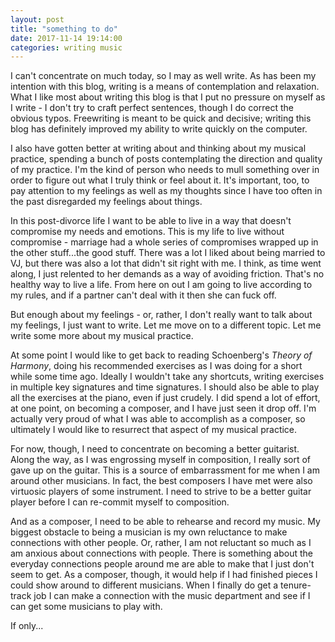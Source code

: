 ```yaml
---
layout: post
title: "something to do"
date: 2017-11-14 19:14:00
categories: writing music
---
```

I can't concentrate on much today, so I may as well write. As has been my intention with this blog, writing is a means of contemplation and relaxation. What I like most about writing this blog is that I put no pressure on myself as I write - I don't try to craft perfect sentences, though I do correct the obvious typos. Freewriting is meant to be quick and decisive; writing this blog has definitely improved my ability to write quickly on the computer.

I also have gotten better at writing about and thinking about my musical practice, spending a bunch of posts contemplating the direction and quality of my practice. I'm the kind of person who needs to mull something over in order to figure out what I truly think or feel about it. It's important, too, to pay attention to my feelings as well as my thoughts since I have too often in the past disregarded my feelings about things.

In this post-divorce life I want to be able to live in a way that doesn't compromise my needs and emotions. This is my life to live without compromise - marriage had a whole series of compromises wrapped up in the other stuff...the good stuff. There was a lot I liked about being married to VJ, but there was also a lot that didn't sit right with me. I think, as time went along, I just relented to her demands as a way of avoiding friction. That's no healthy way to live a life. From here on out I am going to live according to my rules, and if a partner can't deal with it then she can fuck off.

But enough about my feelings - or, rather, I don't really want to talk about my feelings, I just want to write. Let me move on to a different topic. Let me write some more about my musical practice.

At some point I would like to get back to reading Schoenberg's *Theory of Harmony*, doing his recommended exercises as I was doing for a short while some time ago. Ideally I wouldn't take any shortcuts, writing exercises in multiple key signatures and time signatures. I should also be able to play all the exercises at the piano, even if just crudely. I did spend a lot of effort, at one point, on becoming a composer, and I have just seen it drop off. I'm actually very proud of what I was able to accomplish as a composer, so ultimately I would like to resurrect that aspect of my musical practice.

For now, though, I need to concentrate on becoming a better guitarist. Along the way, as I was engrossing myself in composition, I really sort of gave up on the guitar. This is a source of embarrassment for me when I am around other musicians. In fact, the best composers I have met were also virtuosic players of some instrument. I need to strive to be a better guitar player before I can re-commit myself to composition.

And as a composer, I need to be able to rehearse and record my music. My biggest obstacle to being a musician is my own reluctance to make connections with other people. Or, rather, I am not reluctant so much as I am anxious about connections with people. There is something about the everyday connections people around me are able to make that I just don't seem to get. As a composer, though, it would help if I had finished pieces I could show around to different musicians. When I finally do get a tenure-track job I can make a connection with the music department and see if I can get some musicians to play with.

If only...
